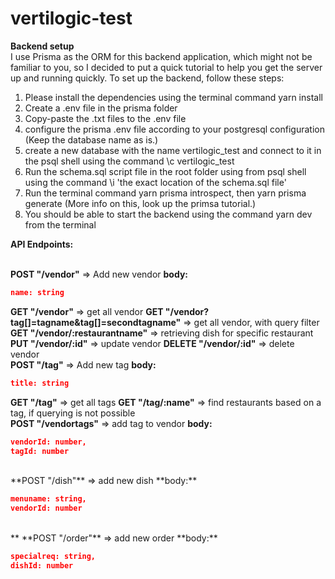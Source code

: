# vertilogic-test

**Backend setup** <br>
I use Prisma as the ORM for this backend application, which might not be familiar to you, so I decided to put a quick tutorial to help you get the server up and running quickly. To set up the backend, follow these steps:
1. Please install the dependencies using the terminal command yarn install
2. Create a .env file in the prisma folder
3. Copy-paste the .txt files to the .env file
4. configure the prisma .env file according to your postgresql configuration (Keep the database name as is.)
5. create a new database with the name vertilogic_test and connect to it in the psql shell using the command \c vertilogic_test
6. Run the schema.sql script file in the root folder using from psql shell using the command \i 'the exact location of the schema.sql file'
7. Run the terminal command yarn prisma introspect, then yarn prisma generate (More info on this, look up the primsa tutorial.)
8. You should be able to start the backend using the command yarn dev from the terminal

**API Endpoints:**
<br>
<br>

**POST "/vendor"** => Add new vendor
**body:**

```JSON
name: string
```

**GET "/vendor"** => get all vendor
**GET "/vendor?tag[]=tagname&tag[]=secondtagname"** => get all vendor, with query filter
**GET "/vendor/:restaurantname"** => retrieving dish for specific restaurant
**PUT "/vendor/:id"** => update vendor
**DELETE "/vendor/:id"** => delete vendor
<br>
**POST "/tag"** => Add new tag
**body:**

```JSON
title: string
```

**GET "/tag"** => get all tags
**GET "/tag/:name"** => find restaurants based on a tag, if querying is not possible
<br>
**POST "/vendortags"** => add tag to vendor
**body:** 

```JSON
vendorId: number,
tagId: number
```

<br>
**POST  "/dish"** => add new dish
**body:** 

```json
menuname: string,
vendorId: number
```


<br>
**
**POST "/order"** => add new order
**body:** 

```JSON
specialreq: string,
dishId: number
```

